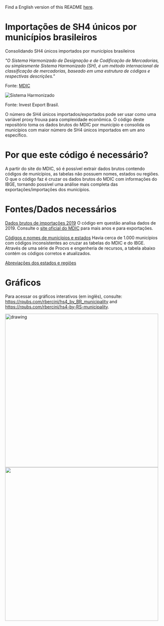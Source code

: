 Find a English version of this README [here](https://github.com/rodrigobercinimartins/BR-unique-HS4-imports-by-municipalities/blob/master/EN_README.md).

# Importações de SH4 únicos por municípios brasileiros
Consolidando SH4 únicos importados por municípios brasileiros

*"O Sistema Harmonizado de Designação e de Codificação de Mercadorias, ou simplesmente Sistema Harmonizado (SH), é um método internacional de classificação de mercadorias, baseado em uma estrutura de códigos e respectivas descrições."*

Fonte: [MDIC](http://www.mdic.gov.br/index.php/comercio-exterior/negociacoes-internacionais/206-assuntos/categ-comercio-exterior/sgp-sistema-geral-de-preferencias/1799-sgp-nomenclatura-comum-do-mercosul-ncm)

![Sistema Harmonizado](http://investexportbrasil.dpr.gov.br/Imagens/ilustMCMEstrutura.gif)

Fonte: Invest Export Brasil.

O número de SH4 únicos importados/exportados pode ser usar como uma variável proxy frouxa para complexidade econômica. O código deste repositório toma os dados brutos do MDIC por município e consolida os municípios com maior número de SH4 únicos importados em um ano específico.

# Por que este código é necessário?

A partir do site do MDIC, só é possível extrair dados brutos contendo códigos de municípios, as tabelas não possuem nomes, estados ou regiões. O que o código faz é cruzar os dados brutos do MDIC com informações do IBGE, tornando possível uma análise mais completa das exportações/importações dos municípios.

# Fontes/Dados necessários

[Dados brutos de importações 2019](http://www.mdic.gov.br/balanca/bd/comexstat-bd/mun/IMP_2019_MUN.csv) O código em questão analisa dados de 2019. Consulte o [site oficial do MDIC](http://www.mdic.gov.br/index.php/comercio-exterior/estatisticas-de-comercio-exterior/base-de-dados-do-comercio-exterior-brasileiro-arquivos-para-download) para mais anos e para exportações. 

[Códigos e nomes de municípios e estados](https://drive.google.com/open?id=1FU_1V7yYW-jILYy-KPW7UgvtYfYU7jRk) Havia cerca de 1.000 municípios com códigos inconsistentes ao cruzar as tabelas do MDIC e do IBGE. Através de uma série de Procvs e engenheria de recursos, a tabela abaixo contém os códigos corretos e atualizados.

[Abreviações dos estados e regiões](https://drive.google.com/open?id=1BZd6-M2IULN6qCVi7GU-GBZOMwFOBFvX)

# Gráficos

Para acessar os gráficos interativos (em inglês), consulte:
https://rpubs.com/rbercini/hs4_by_BR_municipality and https://rpubs.com/rbercini/hs4-by-RS-municipality.

<img src="https://raw.githubusercontent.com/rodrigobercinimartins/BR-unique-HS4-imports-by-municipalities/master/PT_SH4-por-munic%C3%ADpio/Plot.jpg" alt="drawing" width="500"/>

<img src="https://raw.githubusercontent.com/rodrigobercinimartins/BR-unique-HS4-imports-by-municipalities/master/PT_SH4-por-munic%C3%ADpio-RS/Plot.jpg" width="500"/>
